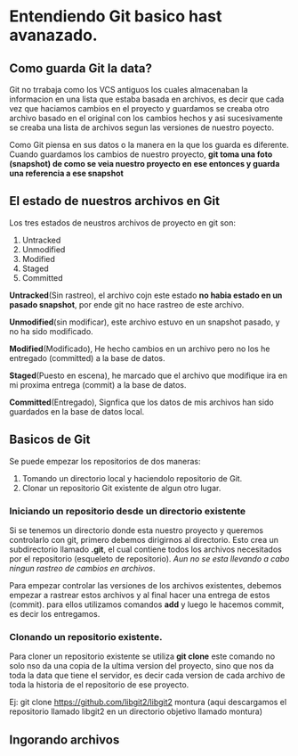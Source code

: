# Entendiendo Git basico hast avanazado.



## Como guarda Git la data?

Git no trrabaja como los VCS antiguos los cuales almacenaban la informacion en una lista que estaba basada en archivos, es decir que cada vez
que haciamos cambios en el proyecto y guardamos se creaba otro archivo basado en el original con los cambios hechos y asi sucesivamente se creaba una lista de archivos
segun las versiones de nuestro poyecto.

Como Git piensa en sus datos o la manera en la que los guarda es diferente. Cuando guardamos los cambios de nuestro proyecto, **git toma
una foto (snapshot) de como se veia nuestro proyecto en ese entonces y guarda una referencia a ese snapshot**


## El estado de nuestros archivos en Git

Los tres estados de neustros archivos de proyecto en git son:

1) Untracked
2) Unmodified
3) Modified
4) Staged
5) Committed


**Untracked**(Sin rastreo), el archivo cojn este estado **no habia estado en un pasado snapshot**,
por ende git no hace rastreo de este archivo.

**Unmodified**(sin modificar), este archivo estuvo en un snapshot pasado, y  no ha sido modificado.

**Modified**(Modificado), He hecho cambios en un archivo pero no los he entregado (committed) a la base de datos.

**Staged**(Puesto en escena), he marcado que el archivo que modifique ira en mi proxima entrega (commit) a la base de datos.

**Committed**(Entregado), Signfica que los datos de mis archivos han sido guardados en la base de datos local.



## Basicos de Git

Se puede empezar los repositorios de dos maneras:

1) Tomando un directorio local y haciendolo repositorio de Git.
2) Clonar un repositorio Git existente de algun otro lugar.

### Iniciando un repositorio desde un directorio existente

Si se tenemos un directorio donde esta nuestro proyecto y queremos controlarlo con git, primero debemos dirigirnos al directorio.
Esto crea un subdirectorio llamado **.git**, el cual contiene todos los archivos necesitados por el repositorio (esqueleto de repositorio).
*Aun no se esta llevando a cabo ningun rastreo de cambios en archivos*.

Para empezar controlar las versiones de los archivos existentes, debemos empezar a rastrear estos archivos y al final hacer una entrega de estos (commit).
para ellos utilizamos comandos  **add** y luego le hacemos commit, es decir los entregamos.

### Clonando un repositorio existente.

Para cloner un repositorio existente se utiliza **git clone** este comando no solo nso da una copia de la ultima version del proyecto, sino
que nos da toda la data que tiene el servidor, es decir cada version de cada archivo de toda la historia de el repositorio
de ese proyecto.

Ej: git clone https://github.com/libgit2/libgit2 montura (aqui descargamos el repositorio llamado libgit2 en un directorio objetivo 
llamado montura)


## Ingorando archivos 













